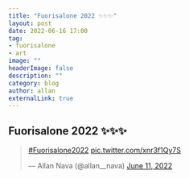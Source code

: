 ```yaml
---
title: "Fuorisalone 2022 ✨✨✨"
layout: post
date: 2022-06-16 17:00
tag: 
- fuorisalone
- art
image: ""
headerImage: false
description: ""
category: blog
author: allan
externalLink: true
---
```


## Fuorisalone 2022 ✨✨✨


<blockquote class="twitter-tweet" data-theme="dark"><p lang="und" dir="ltr"><a href="https://twitter.com/hashtag/Fuorisalone2022?src=hash&amp;ref_src=twsrc%5Etfw">#Fuorisalone2022</a> <a href="https://t.co/xnr3f1Qy7S">pic.twitter.com/xnr3f1Qy7S</a></p>&mdash; Allan Nava (@allan__nava) <a href="https://twitter.com/allan__nava/status/1535706579080814595?ref_src=twsrc%5Etfw">June 11, 2022</a></blockquote> <script async src="https://platform.twitter.com/widgets.js" charset="utf-8"></script>

